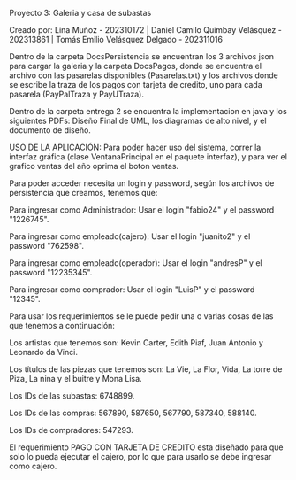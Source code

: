 Proyecto 3: Galeria y casa de subastas

Creado por: Lina Muñoz - 202310172 | Daniel Camilo Quimbay Velásquez - 202313861 | Tomás Emilio Velásquez Delgado - 202311016 

Dentro de la carpeta DocsPersistencia se encuentran los 3 archivos json para cargar la galeria y la carpeta DocsPagos, donde se encuentra el archivo con las pasarelas disponibles (Pasarelas.txt) y los archivos donde se escribe la traza de los pagos con tarjeta de credito, uno para cada pasarela (PayPalTraza y PayUTraza).

Dentro de la carpeta entrega 2 se encuentra la implementacion en java y los siguientes PDFs: Diseño Final de UML, los diagramas de alto nivel, y el documento de diseño.


USO DE LA APLICACIÓN: 
Para poder hacer uso del sistema, correr la interfaz gráfica (clase VentanaPrincipal en el paquete interfaz), y para ver el grafico ventas del año oprima el boton ventas.

Para poder acceder necesita un login y password, según los archivos de persistencia que creamos, tenemos que:

Para ingresar como Administrador: Usar el login "fabio24" y el password "1226745".

Para ingresar como empleado(cajero): Usar el login "juanito2" y el password "762598".

Para ingresar como empleado(operador): Usar el login "andresP" y el password "12235345".

Para ingresar como comprador: Usar el login "LuisP" y el password "12345".



Para usar los requerimientos se le puede pedir una o varias cosas de las que tenemos a continuación:

Los artistas que tenemos son: Kevin Carter, Edith Piaf, Juan Antonio y Leonardo da Vinci.

Los títulos de las piezas que tenemos son: La Vie, La Flor, Vida, La torre de Piza, La nina y el buitre y Mona Lisa.

Los IDs de las subastas: 6748899.

Los IDs de las compras: 567890, 587650, 567790, 587340, 588140.

Los IDs de compradores: 547293.

El requerimiento PAGO CON TARJETA DE CREDITO esta diseñado para que solo lo pueda ejecutar el cajero, por lo que para usarlo se debe ingresar como cajero.

